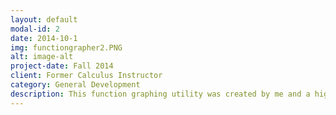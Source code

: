 ```yaml
---
layout: default
modal-id: 2
date: 2014-10-1
img: functiongrapher2.PNG
alt: image-alt
project-date: Fall 2014
client: Former Calculus Instructor
category: General Development
description: This function graphing utility was created by me and a high school classmate named Joshua Ferrell during the August of 2014. This version of the application will only work on Windows. It's capable of graphing functions through a GUI and supports navigating the rotation of a 2D equation about an axis in three dimensions. The escape key will close opened graphs - 3D graphs can be navigated using WASD for horizontal movement, and the Q and E keys to ascend and descend. I personally created almost all of the program with the exception of the 3D camera navigation system (my contributions there were limited to debugging and tuning). The program was in Java - and uses the Lightweight Java Graphics Library (LWJGL) and an equation parsing library called exp4j. Download all the relevant files <a href="https://drive.google.com/open?id=0B0SYXy6axNB7Vng5dVk5RTRlclE">here</a>.
---
```

